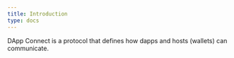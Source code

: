 ```yaml
---
title: Introduction
type: docs
---
```



DApp Connect is a protocol that defines how dapps and hosts (wallets) can communicate. 

